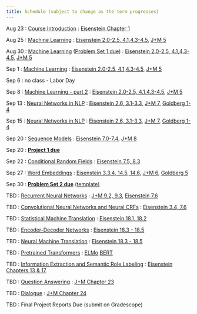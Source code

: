 ```yaml
---
title: Schedule (subject to change as the term progresses)
---
```

Aug 23
: [Course Introduction](https://cocoxu.github.io/CS7650_fall2021/slides/lec1-intro.pdf)
  : [Eisenstein Chapter 1](https://github.com/jacobeisenstein/gt-nlp-class/blob/master/notes/eisenstein-nlp-notes.pdf)

Aug 25
: [Machine Learning](https://cocoxu.github.io/CS7650_fall2021/slides/lec2-ml.pdf) 
  : [Eisenstein 2.0-2.5, 4.1,4.3-4.5](https://github.com/jacobeisenstein/gt-nlp-class/blob/master/notes/eisenstein-nlp-notes.pdf), [J+M 5](https://web.stanford.edu/~jurafsky/slp3/5.pdf)

Aug 30
: [Machine Learning](https://cocoxu.github.io/CS7650_fall2021/slides/lec2-ml.pdf) ([Problem Set 1 due](https://cocoxu.github.io/CS7650_fall2021/slides/CS7650_Fall2021_Problem_Set_1.pdf))
  : [Eisenstein 2.0-2.5, 4.1,4.3-4.5](https://github.com/jacobeisenstein/gt-nlp-class/blob/master/notes/eisenstein-nlp-notes.pdf), [J+M 5](https://web.stanford.edu/~jurafsky/slp3/5.pdf)

Sep 1
: [Machine Learning](https://cocoxu.github.io/CS7650_fall2021/slides/lec2-ml.pdf) 
  : [Eisenstein 2.0-2.5, 4.1,4.3-4.5](https://github.com/jacobeisenstein/gt-nlp-class/blob/master/notes/eisenstein-nlp-notes.pdf), [J+M 5](https://web.stanford.edu/~jurafsky/slp3/5.pdf)

Sep 6
: no class - Labor Day

Sep 8
: [Machine Learning - part 2](https://cocoxu.github.io/CS7650_fall2021/slides/lec3-mcc.pdf) 
  : [Eisenstein 2.0-2.5, 4.1,4.3-4.5](https://github.com/jacobeisenstein/gt-nlp-class/blob/master/notes/eisenstein-nlp-notes.pdf), [J+M 5](https://web.stanford.edu/~jurafsky/slp3/5.pdf)

Sep 13
: [Neural Networks in NLP](https://cocoxu.github.io/CS7650_fall2021/slides/lec4-nn.pdf)
  : [Eisenstein 2.6, 3.1-3.3](https://github.com/jacobeisenstein/gt-nlp-class/blob/master/notes/eisenstein-nlp-notes.pdf), [J+M 7](https://web.stanford.edu/~jurafsky/slp3/7.pdf), [Goldberg 1-4](https://u.cs.biu.ac.il/~yogo/nnlp.pdf)

Sep 15
: [Neural Networks in NLP](https://cocoxu.github.io/CS7650_fall2021/slides/lec4-nn.pdf)
  : [Eisenstein 2.6, 3.1-3.3](https://github.com/jacobeisenstein/gt-nlp-class/blob/master/notes/eisenstein-nlp-notes.pdf), [J+M 7](https://web.stanford.edu/~jurafsky/slp3/7.pdf), [Goldberg 1-4](https://u.cs.biu.ac.il/~yogo/nnlp.pdf)

Sep 20
: [Sequence Models](https://cocoxu.github.io/CS7650_fall2021/slides/lec5-seq1.pdf) 
  : [Eisenstein 7.0-7.4](https://github.com/jacobeisenstein/gt-nlp-class/blob/master/notes/eisenstein-nlp-notes.pdf), [J+M 8](https://web.stanford.edu/~jurafsky/slp3/8.pdf)

Sep 20
: **[Project 1 due](https://colab.research.google.com/drive/1QEPgC2FvXCvtZy2o4YBIkRPPLoG4gHJx)**

Sep 22
: [Conditional Random Fields](https://cocoxu.github.io/CS7650_fall2021/slides/lec6-seq2.pdf)
  : [Eisenstein 7.5, 8.3](https://github.com/jacobeisenstein/gt-nlp-class/blob/master/notes/eisenstein-nlp-notes.pdf)

Sep 27
: [Word Embeddings](https://cocoxu.github.io/CS7650_fall2021/slides/lec7-nn2.pdf) 
  : [Eisenstein 3.3.4, 14.5, 14.6](https://github.com/jacobeisenstein/gt-nlp-class/blob/master/notes/eisenstein-nlp-notes.pdf), [J+M 6](https://web.stanford.edu/~jurafsky/slp3/6.pdf), [Goldberg 5](http://u.cs.biu.ac.il/~yogo/nnlp.pdf)

Sep 30
: **[Problem Set 2 due](https://cocoxu.github.io/CS7650_fall2021/slides/CS7650_Fall2021_Problem_Set_2.pdf)** [(template)](https://cocoxu.github.io/CS7650_fall2021/slides/ps2_latex_template.tex)

TBD
: [Recurrent Neural Networks](https://cocoxu.github.io/CS7650_fall2021/slides/lec8-nn3.pdf)
  : [J+M 9.2, 9.3](https://web.stanford.edu/~jurafsky/slp3/9.pdf), [Eisenstein 7.6](https://github.com/jacobeisenstein/gt-nlp-class/blob/master/notes/eisenstein-nlp-notes.pdf)

TBD
: [Convolutional Neural Networks and Neural CRFs](https://cocoxu.github.io/CS7650_fall2021/slides/lec9-nn4.pdf)
  : [Eisenstein 3.4, 7.6](https://github.com/jacobeisenstein/gt-nlp-class/blob/master/notes/eisenstein-nlp-notes.pdf)

TBD
: [Statistical Machine Translation](https://cocoxu.github.io/CS7650_fall2021/slides/lec10-mt1.pdf) 
  : [Eisenstein 18.1, 18.2](https://github.com/jacobeisenstein/gt-nlp-class/blob/master/notes/eisenstein-nlp-notes.pdf)

TBD
: [Encoder-Decoder Networks](https://cocoxu.github.io/CS7650_fall2021/slides/lec11-seqseq2.pdf)
  : [Eisenstein 18.3 - 18.5](https://github.com/jacobeisenstein/gt-nlp-class/blob/master/notes/eisenstein-nlp-notes.pdf)

TBD
: [Neural Machine Translation](https://cocoxu.github.io/CS7650_fall2021/slides/lec12-mt2.pdf)
  : [Eisenstein 18.3 - 18.5](https://github.com/jacobeisenstein/gt-nlp-class/blob/master/notes/eisenstein-nlp-notes.pdf)

TBD
: [Pretrained Transformers](https://cocoxu.github.io/CS7650_fall2021/slides/lec13-bert.pdf)
  : [ELMo](https://www.aclweb.org/anthology/N18-1202.pdf) [BERT](https://www.aclweb.org/anthology/N19-1423.pdf)

TBD
: [Information Extraction and Semantic Role Labeling](https://cocoxu.github.io/CS7650_fall2021/slides/lec13-iesrl.pdf)
  : [Eisenstein Chapters 13 & 17](https://github.com/jacobeisenstein/gt-nlp-class/blob/master/notes/eisenstein-nlp-notes.pdf)

TBD
: [Question Answering](https://cocoxu.github.io/CS7650_fall2021/slides/lec14-rc.pdf) 
  : [J+M Chapter 23](https://web.stanford.edu/~jurafsky/slp3/23.pdf)

TBD
: [Dialogue](https://cocoxu.github.io/CS7650_fall2021/slides/lec16-dialogue.pdf)
  : [J+M Chapter 24](https://web.stanford.edu/~jurafsky/slp3/24.pdf)

TBD 
: Final Project Reports Due (submit on Gradescope)
